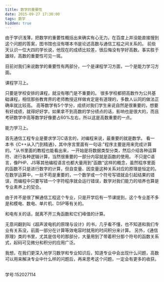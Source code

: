 ```yaml
---
title: 数学的重要性
date: 2015-09-27 17:30:00
tags: 数学
hidden: true
---
```


由于学识浅薄，把数学的重要性概括出来确实有心无力。在百度上并没能直接搜到这个问题的答案，图书馆也没有哪本书是论述高数与通信工程之间关系的。
前些天认识一位大四的学长说，他现在的成绩比较差，很后悔没有学好高数。事实胜于雄辩，高数的重要性可见一斑。

目前对我们来说数学的重要性有两部分，一个是课程学习方面，一个是能力学习方面。

课程学习上。

只要是学校安排的课程，就没有哪门是不重要的。
很多学校都把高数作为公共基础课程，相信那些教育界的老师教授这样做肯定是有道理的，多数人认同的做法正确率就比较高。
高等数学有5个学分，成绩对我们学生来说自然是很重要的，想要有好成绩，就得好好学，如果拿不到高数的学分绩点的话，影响也是很大的，而且考研数学中高等数学好像要占60%左右，所以这是高数重要的一点。

能力学习上。

首先通信工程专业是要求学习C语言的，对编程来说，最重要的就是数学。
看一本书《C++从入门到精通》，其中序言里面有一句话:"程序主要是用来完成计算的。"从书里面的教程也能看出来，一开始是将数据类型分类，然后介绍各种运算符、进行各种逻辑计算，当然很重要的一部分内容就是函数的使用。
不只是C语言，像PHP、JS等其他编程语言也都大量用到"函数"这样的概念，虽然程序里面的函数不只是进行数字的计算，但自变量、因变量这种关系对应的原理是恒定的。
在数学运算中，一丝不苟是重要的，一个数学或一个符号写错就会引起结果的错误，而编程中只要写错一个字符程序就会运行错误，数学对我们能力的培养也算是专业素养上的契合。

由于并不是很了解通信工程这个专业，只是开学后有一节课提到，这个专业差不多是和模电、数电、单片机、DSP等有关的。

和电有关的话，就离不开三角函数和它们峰值的计算。

无意间翻到叫《超声波电机的原理与设计》的书，几乎看不懂，也不知道和我们专业有关系没，前面一部分在计算等效电容时就用的时间积分来计算。
另外，《通信原理》类的书里，尤其是信号的那部分，大量用到了带着积分那个符号的函数关系式，起码可见微分和积分的应用广泛。

我想，在我们更深入地学习数学和专业知识后，知道专业中会出现什么问题，高数可以用来解决专业中什么样的问题后，再来思考这个问题，一定会有更多的收获。


<br>
学号:152027114

